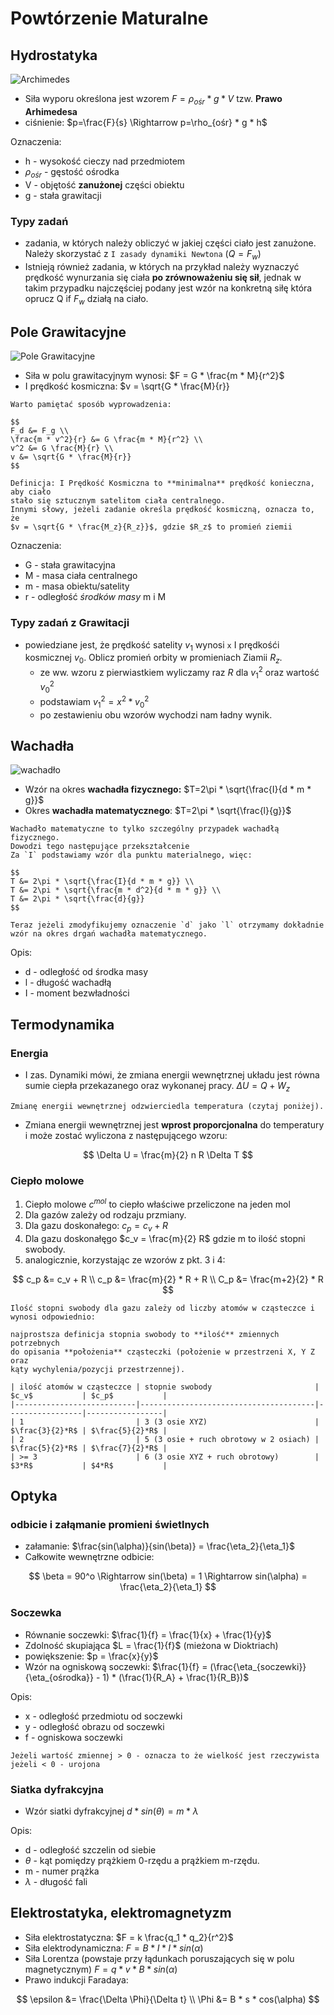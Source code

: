 # Powtórzenie Maturalne

## Hydrostatyka

![Archimedes](https://images.fineartamerica.com/images/artworkimages/mediumlarge/2/portrait-of-archimedes-of-syracuse-unknown.jpg)

- Siła wyporu określona jest wzorem $F=\rho_{ośr} * g * V$
  tzw. **Prawo Arhimedesa**
- ciśnienie: $p=\frac{F}{s} \Rightarrow p=\rho_{ośr} * g * h$

Oznaczenia:
- h - wysokość cieczy nad przedmiotem
- $\rho_{ośr}$ - gęstość ośrodka
- V - objętość **zanużonej** części obiektu
- g - stała grawitacji

### Typy zadań

- zadania, w których należy obliczyć w jakiej części ciało jest zanużone.
  Należy skorzystać z `I zasady dynamiki Newtona` ($Q=F_w$)
- Istnieją również zadania, w których na przykład należy wyznaczyć
  prędkość wynurzania się ciała **po zrównoważeniu się sił**, jednak
  w takim przypadku najczęściej podany jest wzór na konkretną siłę
  która oprucz Q if $F_w$ działą na ciało.

## Pole Grawitacyjne

![Pole Grawitacyjne](https://i.gremicdn.pl/image/free/1a355f7782a6ecfbc249605e3b2638c4)

- Siła w polu grawitacyjnym wynosi: $F = G * \frac{m * M}{r^2}$
- I prędkość kosmiczna: $v = \sqrt{G * \frac{M}{r}}
```{tip}
Warto pamiętać sposób wyprowadzenia:

$$
F_d &= F_g \\
\frac{m * v^2}{r} &= G \frac{m * M}{r^2} \\
v^2 &= G \frac{M}{r} \\
v &= \sqrt{G * \frac{M}{r}}
$$

```
```{note}
Definicja: I Prędkość Kosmiczna to **minimalna** prędkość konieczna, aby ciało
stało się sztucznym satelitom ciała centralnego.
Innymi słowy, jeżeli zadanie określa prędkość kosmiczną, oznacza to, że
$v = \sqrt{G * \frac{M_z}{R_z}}$, gdzie $R_z$ to promień ziemii
```

Oznaczenia:
- G - stała grawitacyjna
- M - masa ciała centralnego
- m - masa obiektu/satelity
- r - odległość _środków masy_ m i M

### Typy zadań z Grawitacji

- powiedziane jest, że prędkość satelity $v_1$ wynosi `x` I prędkośći kosmicznej $v_0$.
  Oblicz promień orbity w promieniach Ziamii $R_z$.
  * ze ww. wzoru z pierwiastkiem wyliczamy raz $R$ dla $v_1^2$ oraz wartość $v_0^2$
  * podstawiam $v_1^2 = x^2 * v_0^2$
  * po zestawieniu obu wzorów wychodzi nam ładny wynik.

## Wachadła

![wachadło](https://firmaciszak.pl/1019-large_default/wahadlo-uniwersalne-aluminium-5-cm.jpg)

- Wzór na okres **wachadła fizycznego:** $T=2\pi * \sqrt{\frac{I}{d * m * g}}$
- Okres **wachadła matematycznego**: $T=2\pi * \sqrt{\frac{l}{g}}$
```{tip}
Wachadło matematyczne to tylko szczególny przypadek wachadłą fizycznego.
Dowodzi tego następujące przekształcenie
Za `I` podstawiamy wzór dla punktu materialnego, więc:

$$
T &= 2\pi * \sqrt{\frac{I}{d * m * g}} \\
T &= 2\pi * \sqrt{\frac{m * d^2}{d * m * g}} \\
T &= 2\pi * \sqrt{\frac{d}{g}} 
$$

Teraz jeżeli zmodyfikujemy oznaczenie `d` jako `l` otrzymamy dokładnie
wzór na okres drgań wachadła matematycznego.

```

Opis:
- d - odległość od środka masy
- l - długość wachadłą
- I - moment bezwładności

## Termodynamika

### Energia

- I zas. Dynamiki mówi, że zmiana energii wewnętrznej układu
jest równa sumie ciepła przekazanego oraz wykonanej pracy.
$\Delta U = Q + W_z$
```{note}
Zmianę energii wewnętrznej odzwierciedla temperatura (czytaj poniżej).
```

- Zmiana energii wewnętrznej jest **wprost proporcjonalna** do temperatury
  i może zostać wyliczona z następującego wzoru:

$$
\Delta U = \frac{m}{2} n R \Delta T
$$

### Ciepło molowe

1. Ciepło molowe $c^{mol}$ to ciepło właściwe przeliczone na jeden mol
2. Dla gazów zależy od rodzaju przmiany.
3. Dla gazu doskonałego: $c_p = c_v + R$
4. Dla gazu doskonałęgo $c_v = \frac{m}{2} R$ gdzie m to ilość stopni swobody.
5. analogicznie, korzystając ze wzorów z pkt. 3 i 4:

$$
c_p &= c_v + R \\
c_p &= \frac{m}{2} * R + R \\
C_p &= \frac{m+2}{2} * R
$$

```{important}
Ilość stopni swobody dla gazu zależy od liczby atomów w cząsteczce i wynosi odpowiednio:

najprostsza definicja stopnia swobody to **ilość** zmiennych potrzebnych
do opisania **położenia** cząsteczki (położenie w przestrzeni X, Y Z oraz
kąty wychylenia/pozycji przestrzennej).

| ilość atomów w cząsteczce | stopnie swobody                       | $c_v$           | $c_p$           |
|---------------------------|---------------------------------------|-----------------|-----------------|
| 1                         | 3 (3 osie XYZ)                        | $\frac{3}{2}*R$ | $\frac{5}{2}*R$ |
| 2                         | 5 (3 osie + ruch obrotowy w 2 osiach) | $\frac{5}{2}*R$ | $\frac{7}{2}*R$ |
| >= 3                      | 6 (3 osie XYZ + ruch obrotowy)        | $3*R$           | $4*R$           |

```

## Optyka

### odbicie i załąmanie promieni świetlnych

- załamanie: $\frac{sin(\alpha)}{sin(\beta)} = \frac{\eta_2}{\eta_1}$
- Całkowite wewnętrzne odbicie:

$$
\beta = 90^o \Rightarrow sin(\beta) = 1 \Rightarrow sin(\alpha) = \frac{\eta_2}{\eta_1}
$$

### Soczewka

- Równanie soczewki: $\frac{1}{f} = \frac{1}{x} + \frac{1}{y}$
- Zdolność skupiająca $L = \frac{1}{f}$ (mieżona w Dioktriach)
- powiększenie: $p = \frac{x}{y}$
- Wzór na ogniskową soczewki: $\frac{1}{f} = (\frac{\eta_{soczewki}}{\eta_{ośrodka}} - 1) * (\frac{1}{R_A} + \frac{1}{R_B})$

Opis:
- x - odległość przedmiotu od soczewki
- y - odległość obrazu od soczewki
- f - ogniskowa soczewki
```{note}
Jeżeli wartość zmiennej > 0 - oznacza to że wielkość jest rzeczywista
jeżeli < 0 - urojona
```

### Siatka dyfrakcyjna

- Wzór siatki dyfrakcyjnej $d * sin(\theta) = m * \lambda$

Opis:
- d - odległość szczelin od siebie
- $\theta$ - kąt pomiędzy prążkiem 0-rzędu a prążkiem m-rzędu.
- m - numer prążka
- $\lambda$ - długość fali

## Elektrostatyka, elektromagnetyzm

- Siła elektrostatyczna: $F = k \frac{q_1 * q_2}{r^2}$
- Siła elektrodynamiczna: $F = B * I * l * sin(\alpha)$
- Siła Lorentza (powstaje przy łądunkach poruszających się w polu magnetycznym)
$F = q * v * B * sin(\alpha)$
- Prawo indukcji Faradaya:

$$
\epsilon &= \frac{\Delta \Phi}{\Delta t} \\
\Phi &= B * s * cos(\alpha)
$$
